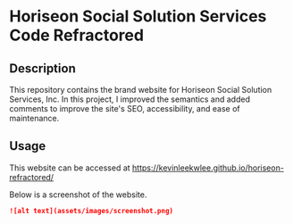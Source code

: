 # Horiseon Social Solution Services Code Refractored

## Description

This repository contains the brand website for Horiseon Social Solution Services, Inc. In this project, I improved the semantics and added comments to improve the site's SEO, accessibility, and ease of maintenance. 

## Usage

This website can be accessed at https://kevinleekwlee.github.io/horiseon-refractored/

Below is a screenshot of the website. 

```md
![alt text](assets/images/screenshot.png)
```
